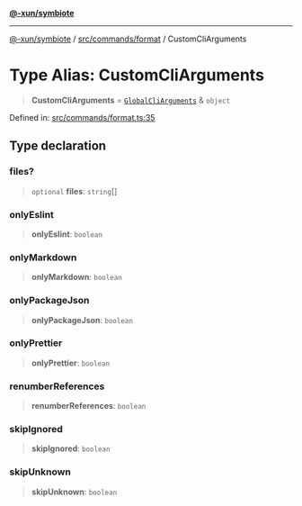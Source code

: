 [**@-xun/symbiote**](../../../../README.md)

***

[@-xun/symbiote](../../../../README.md) / [src/commands/format](../README.md) / CustomCliArguments

# Type Alias: CustomCliArguments

> **CustomCliArguments** = [`GlobalCliArguments`](../../../configure/type-aliases/GlobalCliArguments.md) & `object`

Defined in: [src/commands/format.ts:35](https://github.com/Xunnamius/symbiote/blob/de44cf3f9abbc7550310bea0f718d51d9fdbe834/src/commands/format.ts#L35)

## Type declaration

### files?

> `optional` **files**: `string`[]

### onlyEslint

> **onlyEslint**: `boolean`

### onlyMarkdown

> **onlyMarkdown**: `boolean`

### onlyPackageJson

> **onlyPackageJson**: `boolean`

### onlyPrettier

> **onlyPrettier**: `boolean`

### renumberReferences

> **renumberReferences**: `boolean`

### skipIgnored

> **skipIgnored**: `boolean`

### skipUnknown

> **skipUnknown**: `boolean`
